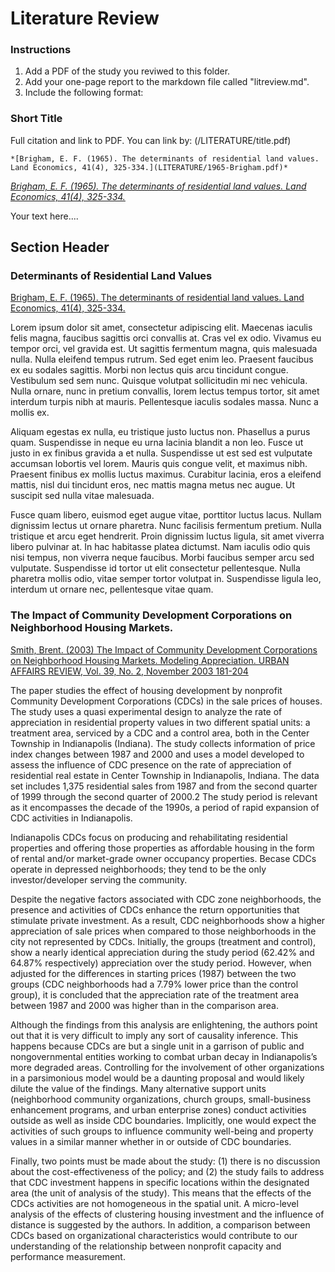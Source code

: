 # Literature Review




### Instructions

1. Add a PDF of the study you reviwed to this folder.
2. Add your one-page report to the markdown file called "litreview.md".
3. Include the following format:

### Short Title

Full citation and link to PDF. You can link by:  (/LITERATURE/title.pdf)


```
*[Brigham, E. F. (1965). The determinants of residential land values. Land Economics, 41(4), 325-334.](LITERATURE/1965-Brigham.pdf)*
```

*[Brigham, E. F. (1965). The determinants of residential land values. Land Economics, 41(4), 325-334.](LITERATURE/1965-Brigham.pdf)*

Your text here....






## Section Header



### Determinants of Residential Land Values

[Brigham, E. F. (1965). The determinants of residential land values. Land Economics, 41(4), 325-334.](LITERATURE/1965-Brigham.pdf)

Lorem ipsum dolor sit amet, consectetur adipiscing elit. Maecenas iaculis felis magna, faucibus sagittis orci convallis at. Cras vel ex odio. Vivamus eu tempor orci, vel gravida est. Ut sagittis fermentum magna, quis malesuada nulla. Nulla eleifend tempus rutrum. Sed eget enim leo. Praesent faucibus ex eu sodales sagittis. Morbi non lectus quis arcu tincidunt congue. Vestibulum sed sem nunc. Quisque volutpat sollicitudin mi nec vehicula. Nulla ornare, nunc in pretium convallis, lorem lectus tempus tortor, sit amet interdum turpis nibh at mauris. Pellentesque iaculis sodales massa. Nunc a mollis ex.

Aliquam egestas ex nulla, eu tristique justo luctus non. Phasellus a purus quam. Suspendisse in neque eu urna lacinia blandit a non leo. Fusce ut justo in ex finibus gravida a et nulla. Suspendisse ut est sed est vulputate accumsan lobortis vel lorem. Mauris quis congue velit, et maximus nibh. Praesent finibus ex mollis luctus maximus. Curabitur lacinia, eros a eleifend mattis, nisl dui tincidunt eros, nec mattis magna metus nec augue. Ut suscipit sed nulla vitae malesuada.

Fusce quam libero, euismod eget augue vitae, porttitor luctus lacus. Nullam dignissim lectus ut ornare pharetra. Nunc facilisis fermentum pretium. Nulla tristique et arcu eget hendrerit. Proin dignissim luctus ligula, sit amet viverra libero pulvinar at. In hac habitasse platea dictumst. Nam iaculis odio quis nisi tempus, non viverra neque faucibus. Morbi faucibus semper arcu sed vulputate. Suspendisse id tortor ut elit consectetur pellentesque. Nulla pharetra mollis odio, vitae semper tortor volutpat in. Suspendisse ligula leo, interdum ut ornare nec, pellentesque vitae quam.


### The Impact of Community Development Corporations on Neighborhood Housing Markets.

[Smith, Brent. (2003) The Impact of Community Development Corporations on Neighborhood Housing Markets. Modeling Appreciation. URBAN AFFAIRS REVIEW, Vol. 39, No. 2, November 2003 181-204](LITERATURE/Smith,B._2003_Community_development_corporations.pdf)

The paper studies the effect of housing development by nonprofit Community Development Corporations (CDCs) in the sale prices of houses. The study uses a quasi experimental design to analyze the rate of appreciation in residential property values in two different spatial units: a treatment area, serviced by a CDC and a control area, both in the Center Township in Indianapolis (Indiana). The study collects information of price index changes between 1987 and 2000 and uses a model developed to assess the influence of CDC presence on the rate of appreciation of residential real estate in Center Township in Indianapolis, Indiana. The data set includes 1,375 residential sales from 1987 and from the second quarter of 1999 through the second quarter of 2000.2 The study period is relevant as it encompasses the decade of the 1990s, a period of rapid expansion of CDC activities in Indianapolis.

Indianapolis CDCs focus on producing and rehabilitating residential properties and offering those properties as affordable housing in the form of rental and/or market-grade owner occupancy properties. Becase CDCs operate in depressed neighborhoods; they tend to be the only investor/developer serving the community.

Despite the negative factors associated with CDC zone neighborhoods, the presence and activities of CDCs enhance the return opportunities that stimulate private investment. As a result, CDC neighborhoods show a higher appreciation of sale prices when compared to those neighborhoods in the city not represented by CDCs. Initially, the groups (treatment and control), show a nearly identical appreciation during the study period (62.42% and 64.87% respectively) appreciation over the study period. However, when adjusted for the differences in starting prices (1987) between the two groups (CDC neighborhoods had a 7.79% lower price than the control group), it is concluded that the appreciation rate of the treatment area between 1987 and 2000 was higher than in the comparison area.

Although the findings from this analysis are enlightening, the authors point out that it is very difficult to imply any sort of causality inference. This happens because CDCs are but a single unit in a garrison of public and nongovernmental entities working to combat urban decay in Indianapolis’s more degraded areas. Controlling for the involvement of other organizations in a parsimonious model would be a daunting proposal and would likely dilute the value of the findings. Many alternative support units (neighborhood community organizations, church groups, small-business enhancement programs, and urban enterprise zones) conduct activities outside as well as inside CDC boundaries. Implicitly, one would expect the activities of such groups to influence community well-being and property values in a similar manner whether in or outside of CDC boundaries.

Finally, two points must be made about the study: (1) there is no discussion about the cost-effectiveness of the policy; and (2) the study fails to address that CDC investment happens in specific locations within the designated area (the unit of analysis of the study). This means that the effects of the CDCs activities are not homogeneous in the spatial unit. A micro-level analysis of the effects of clustering housing investment and the influence of distance is suggested by the authors. In addition, a comparison between CDCs based on organizational characteristics would contribute to our understanding of the relationship between nonprofit capacity and performance measurement.


